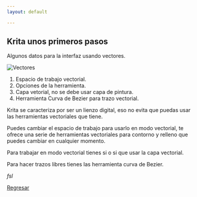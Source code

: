 ```yaml
---
layout: default

---
```


## Krita unos primeros pasos

Algunos datos para la interfaz usando vectores.

![Vectores](https://imgur.com/C11VUHA)

1. Espacio de trabajo vectorial.
2. Opciones de la herramienta.
3. Capa vetorial, no se debe usar capa de pintura.
4. Herramienta Curva de Bezier para trazo vectorial.

Krita se caracteriza por ser un lienzo digital, eso no evita que puedas usar las herramientas vectoriales que tiene.

Puedes cambiar el espacio de trabajo para usarlo en modo vectorial, te ofrece una serie de herramientas vectoriales para contorno y relleno que puedes cambiar en cualquier momento.

Para trabajar en modo vectorial tienes si o si que usar la capa vectorial.

Para hacer trazos libres tienes las herramienta curva de Bezier.

_fsl_

[Regresar](./)
